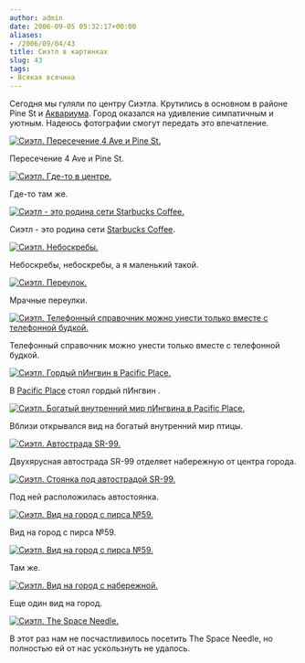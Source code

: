 ```yaml
---
author: admin
date: 2006-09-05 05:32:17+00:00
aliases:
- /2006/09/04/43
title: Сиэтл в картинках
slug: 43
tags:
- Всякая всячина
---
```


Сегодня мы гуляли по центру Сиэтла. Крутились в основном в районе Pine St и [Аквариума](http://www.seattleaquarium.org). Город оказался на удивление симпатичным и уютным. Надеюсь фотографии смогут передать это впечатление.

[![Сиэтл. Пересечение 4 Ave и Pine St.](/2006/08/Seattle_2006-09-04/IMG_2247_small.JPG)](/2006/08/Seattle_2006-09-04/IMG_2247.JPG)

Пересечение 4 Ave и Pine St.

[![Сиэтл. Где-то в центре.](/2006/08/Seattle_2006-09-04/IMG_2253_small.JPG)](/2006/08/Seattle_2006-09-04/IMG_2253.JPG)

<!--more-->

Где-то там же.

[![Сиэтл - это родина сети Starbucks Coffee.](/2006/08/Seattle_2006-09-04/IMG_2299_small.JPG)](/2006/08/Seattle_2006-09-04/IMG_2299.JPG)

Сиэтл - это родина сети [Starbucks Coffee](http://www.starbucks.com/).

[![Сиэтл. Небоскребы.](/2006/08/Seattle_2006-09-04/IMG_2263_small.JPG)](/2006/08/Seattle_2006-09-04/IMG_2263.JPG)

Небоскребы, небоскребы, а я маленький такой.

[![Сиэтл. Переулок.](/2006/08/Seattle_2006-09-04/IMG_2257_small.JPG)](/2006/08/Seattle_2006-09-04/IMG_2257.JPG)

Мрачные переулки.

[![Сиэтл. Телефонный справочник можно унести только вместе с телефонной будкой.](/2006/08/Seattle_2006-09-04/IMG_2262_small.JPG)](/2006/08/Seattle_2006-09-04/IMG_2262.JPG)

Телефонный справочник можно унести только вместе с телефонной будкой.

[![Сиэтл. Гордый пИнгвин в Pacific Place.](/2006/08/Seattle_2006-09-04/IMG_2248_small.JPG)](/2006/08/Seattle_2006-09-04/IMG_2248.JPG)

В [Pacific Place](http://www.pacificplaceseattle.com) стоял гордый пИнгвин .

[![Сиэтл. Богатый внутренний мир пИнгвина в Pacific Place.](/2006/08/Seattle_2006-09-04/IMG_2249_small.JPG)](/2006/08/Seattle_2006-09-04/IMG_2249.JPG)

Вблизи открывался вид на богатый внутренний мир птицы.

[![Сиэтл. Автострада SR-99.](/2006/08/Seattle_2006-09-04/IMG_2271_small.JPG)](/2006/08/Seattle_2006-09-04/IMG_2271.JPG)

Двухярусная автострада SR-99 отделяет набережную от центра города.

[![Сиэтл. Стоянка под автострадой SR-99.](/2006/08/Seattle_2006-09-04/IMG_2266_small.JPG)](/2006/08/Seattle_2006-09-04/IMG_2266.JPG)

Под ней расположилась автостоянка.

[![Сиэтл. Вид на город с пирса №59.](/2006/08/Seattle_2006-09-04/IMG_2275_small.JPG)](/2006/08/Seattle_2006-09-04/IMG_2275.JPG)

Вид на город с пирса №59.

[![Сиэтл. Вид на город с пирса №59.](/2006/08/Seattle_2006-09-04/IMG_2276_small.JPG)](/2006/08/Seattle_2006-09-04/IMG_2276.JPG)

Там же.

[![Сиэтл. Вид на город с набережной.](/2006/08/Seattle_2006-09-04/IMG_2240_small.JPG)](/2006/08/Seattle_2006-09-04/IMG_2240.JPG)

Еще один вид на город.

[![Сиэтл. The Space Needle.](/2006/08/Seattle_2006-09-04/IMG_2281_small.JPG)](/2006/08/Seattle_2006-09-04/IMG_2281.JPG)

В этот раз нам не посчастливилось посетить The Space Needle, но полностью ей от нас ускользнуть не удалось.
